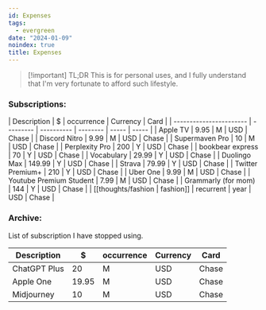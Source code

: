 ```yaml
---
id: Expenses
tags:
  - evergreen
date: "2024-01-09"
noindex: true
title: Expenses
---
```


> [!important] TL;DR
> This is for personal uses, and I fully understand that I'm very fortunate to afford such lifestyle.

### Subscriptions:

| Description             | $         | occurrence | Currency | Card  |
| ----------------------- | --------- | ---------- | -------- | ----- | ----- |
| Apple TV                | 9.95      | M          | USD      | Chase |
| Discord Nitro           | 9.99      | M          | USD      | Chase |
| Supermaven Pro          | 10        | M          | USD      | Chase |
| Perplexity Pro          | 200       | Y          | USD      | Chase |
| bookbear express        | 70        | Y          | USD      | Chase |
| Vocabulary              | 29.99     | Y          | USD      | Chase |
| Duolingo Max            | 149.99    | Y          | USD      | Chase |
| Strava                  | 79.99     | Y          | USD      | Chase |
| Twitter Premium+        | 210       | Y          | USD      | Chase |
| Uber One                | 9.99      | M          | USD      | Chase |
| Youtube Premium Student | 7.99      | M          | USD      | Chase |
| Grammarly (for mom)     | 144       | Y          | USD      | Chase |
| [[thoughts/fashion      | fashion]] | recurrent  | year     | USD   | Chase |

### Archive:

List of subscription I have stopped using.

| Description  | $     | occurrence | Currency | Card  |
| ------------ | ----- | ---------- | -------- | ----- |
| ChatGPT Plus | 20    | M          | USD      | Chase |
| Apple One    | 19.95 | M          | USD      | Chase |
| Midjourney   | 10    | M          | USD      | Chase |

